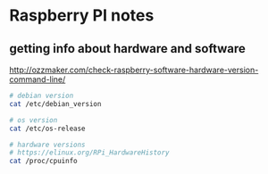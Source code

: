 # Raspberry PI notes

## getting info about hardware and software

http://ozzmaker.com/check-raspberry-software-hardware-version-command-line/

```bash
# debian version
cat /etc/debian_version

# os version
cat /etc/os-release

# hardware versions
# https://elinux.org/RPi_HardwareHistory
cat /proc/cpuinfo
```
